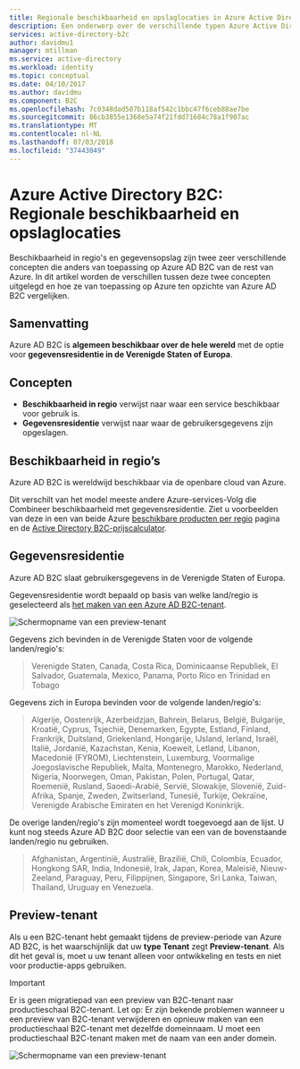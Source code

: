 ```yaml
---
title: Regionale beschikbaarheid en opslaglocaties in Azure Active Directory B2C | Microsoft Docs
description: Een onderwerp over de verschillende typen Azure Active Directory B2C-tenants.
services: active-directory-b2c
author: davidmu1
manager: mtillman
ms.service: active-directory
ms.workload: identity
ms.topic: conceptual
ms.date: 04/10/2017
ms.author: davidmu
ms.component: B2C
ms.openlocfilehash: 7c0348dad507b118af542c1bbc47f6ceb88ae7be
ms.sourcegitcommit: 86cb3855e1368e5a74f21fdd71684c78a1f907ac
ms.translationtype: MT
ms.contentlocale: nl-NL
ms.lasthandoff: 07/03/2018
ms.locfileid: "37443049"
---
```

# <a name="azure-active-directory-b2c-region-availability--data-residency"></a>Azure Active Directory B2C: Regionale beschikbaarheid en opslaglocaties
Beschikbaarheid in regio's en gegevensopslag zijn twee zeer verschillende concepten die anders van toepassing op Azure AD B2C van de rest van Azure. In dit artikel worden de verschillen tussen deze twee concepten uitgelegd en hoe ze van toepassing op Azure ten opzichte van Azure AD B2C vergelijken.

## <a name="summary"></a>Samenvatting
Azure AD B2C is **algemeen beschikbaar over de hele wereld** met de optie voor **gegevensresidentie in de Verenigde Staten of Europa**.

## <a name="concepts"></a>Concepten
* **Beschikbaarheid in regio** verwijst naar waar een service beschikbaar voor gebruik is.
* **Gegevensresidentie** verwijst naar waar de gebruikersgegevens zijn opgeslagen.

## <a name="region-availability"></a>Beschikbaarheid in regio’s
Azure AD B2C is wereldwijd beschikbaar via de openbare cloud van Azure. 

Dit verschilt van het model meeste andere Azure-services-Volg die Combineer beschikbaarheid met gegevensresidentie. Ziet u voorbeelden van deze in een van beide Azure [beschikbare producten per regio](https://azure.microsoft.com/regions/services/) pagina en de [Active Directory B2C-prijscalculator](https://azure.microsoft.com/pricing/details/active-directory-b2c/).

## <a name="data-residency"></a>Gegevensresidentie
Azure AD B2C slaat gebruikersgegevens in de Verenigde Staten of Europa.

Gegevensresidentie wordt bepaald op basis van welke land/regio is geselecteerd als [het maken van een Azure AD B2C-tenant](active-directory-b2c-get-started.md).

![Schermopname van een preview-tenant](./media/active-directory-b2c-reference-tenant-type/data-residency-b2c-tenant.png)

Gegevens zich bevinden in de Verenigde Staten voor de volgende landen/regio's:

> Verenigde Staten, Canada, Costa Rica, Dominicaanse Republiek, El Salvador, Guatemala, Mexico, Panama, Porto Rico en Trinidad en Tobago

Gegevens zich in Europa bevinden voor de volgende landen/regio's:

> Algerije, Oostenrijk, Azerbeidzjan, Bahrein, Belarus, België, Bulgarije, Kroatië, Cyprus, Tsjechië, Denemarken, Egypte, Estland, Finland, Frankrijk, Duitsland, Griekenland, Hongarije, IJsland, Ierland, Israël, Italië, Jordanië, Kazachstan, Kenia, Koeweit, Letland, Libanon, Macedonië (FYROM), Liechtenstein, Luxemburg, Voormalige Joegoslavische Republiek, Malta, Montenegro, Marokko, Nederland, Nigeria, Noorwegen, Oman, Pakistan, Polen, Portugal, Qatar, Roemenië, Rusland, Saoedi-Arabië, Servië, Slowakije, Slovenië, Zuid-Afrika, Spanje, Zweden, Zwitserland, Tunesië, Turkije, Oekraïne, Verenigde Arabische Emiraten en het Verenigd Koninkrijk.

De overige landen/regio's zijn momenteel wordt toegevoegd aan de lijst.  U kunt nog steeds Azure AD B2C door selectie van een van de bovenstaande landen/regio nu gebruiken.

> Afghanistan, Argentinië, Australië, Brazilië, Chili, Colombia, Ecuador, Hongkong SAR, India, Indonesië, Irak, Japan, Korea, Maleisië, Nieuw-Zeeland, Paraguay, Peru, Filippijnen, Singapore, Sri Lanka, Taiwan, Thailand, Uruguay en Venezuela.

## <a name="preview-tenant"></a>Preview-tenant
Als u een B2C-tenant hebt gemaakt tijdens de preview-periode van Azure AD B2C, is het waarschijnlijk dat uw **type Tenant** zegt **Preview-tenant**. Als dit het geval is, moet u uw tenant alleen voor ontwikkeling en tests en niet voor productie-apps gebruiken.

> [!IMPORTANT]
> Er is geen migratiepad van een preview van B2C-tenant naar productieschaal B2C-tenant. Let op: Er zijn bekende problemen wanneer u een preview van B2C-tenant verwijderen en opnieuw maken van een productieschaal B2C-tenant met dezelfde domeinnaam. U moet een productieschaal B2C-tenant maken met de naam van een ander domein.


![Schermopname van een preview-tenant](./media/active-directory-b2c-reference-tenant-type/preview-b2c-tenant.png)
